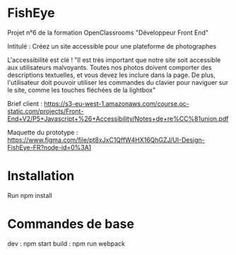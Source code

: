 # FishEye
Projet n°6 de la formation OpenClassrooms "Développeur Front End"

Intitulé : Créez un site accessible pour une plateforme de photographes

L'accessibilité est clé !
"Il est très important que notre site soit accessible aux utilisateurs malvoyants. Toutes nos
photos doivent comporter des descriptions textuelles, et vous devez les inclure dans la page. De
plus, l'utilisateur doit pouvoir utiliser les commandes du clavier pour naviguer sur le site, comme
les touches fléchées de la lightbox"

Brief client :
https://s3-eu-west-1.amazonaws.com/course.oc-static.com/projects/Front-End+V2/P5+Javascript+%26+Accessibility/Notes+de+re%CC%81union.pdf

Maquette du prototype :
https://www.figma.com/file/pt8xJxC1QffW4HX16QhGZJ/UI-Design-FishEye-FR?node-id=0%3A1

# Installation
Run npm install

# Commandes de base
dev : npm start
build : npm run webpack
